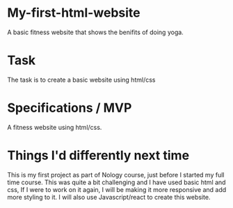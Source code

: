 # My-first-html-website
A basic fitness website that shows the benifits of doing yoga.

# Task

The task is to create a basic website using html/css

# Specifications / MVP

A fitness website using html/css.

# Things I'd differently next time

 This is my first project as part of Nology course, just before I started my full time course. This was quite a bit challenging and I have used basic html and css, If I were to work on it again, I will be making it more responsive and add more styling to it. I will also use Javascript/react to create this website.
 
